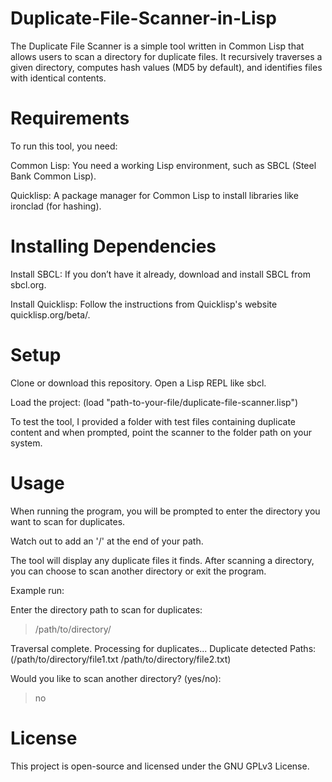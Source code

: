 # Duplicate-File-Scanner-in-Lisp
The Duplicate File Scanner is a simple tool written in Common Lisp that allows users to scan a directory for duplicate files. It recursively traverses a given directory, computes hash values (MD5 by default), and identifies files with identical contents.

# Requirements
To run this tool, you need:

Common Lisp: 
You need a working Lisp environment, such as SBCL (Steel Bank Common Lisp).

Quicklisp: A package manager for Common Lisp to install libraries like ironclad (for hashing).

# Installing Dependencies
Install SBCL: If you don’t have it already, download and install SBCL from sbcl.org.

Install Quicklisp: Follow the instructions from Quicklisp's website quicklisp.org/beta/.


# Setup
Clone or download this repository.
Open a Lisp REPL like sbcl.

Load the project:
(load "path-to-your-file/duplicate-file-scanner.lisp")

To test the tool, I provided a folder with test files containing duplicate content and when prompted, point the scanner to the folder path on your system.


# Usage
When running the program, you will be prompted to enter the directory you want to scan for duplicates.

Watch out to add an '/' at the end of your path.

The tool will display any duplicate files it finds.
After scanning a directory, you can choose to scan another directory or exit the program.


Example run:

Enter the directory path to scan for duplicates:
> /path/to/directory/

Traversal complete. Processing for duplicates...
Duplicate detected
Paths: (/path/to/directory/file1.txt /path/to/directory/file2.txt)

Would you like to scan another directory? (yes/no):
> no


# License
This project is open-source and licensed under the GNU GPLv3 License.
